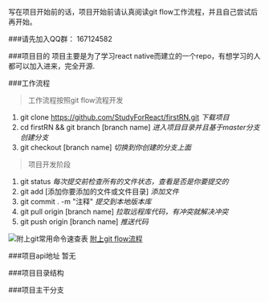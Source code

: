 写在项目开始前的话，项目开始前请认真阅读git flow工作流程，并且自己尝试后再开始。

###请先加入QQ群： 167124582

###项目目的
项目主要是为了学习react native而建立的一个repo，有想学习的人都可以加入进来，完全开源.

###工作流程
> 工作流程按照git flow流程开发

1. git clone https://github.com/StudyForReact/firstRN.git *下载项目* 
2. cd firstRN && git branch [branch name] *进入项目目录并且基于master分支创建分支*
3. git checkout [branch name] *切换到你创建的分支上面*

> 项目开发阶段

1. git status *每次提交前检查所有的文件状态，查看是否是你要提交的*
2. git add [添加你要添加的文件或文件目录] *添加文件*
3. git commit . -m "注释" *提交到本地版本库*
4. git pull origin [branch name] *拉取远程库代码，有冲突就解决冲突*
5. git push origin [branch name] *推送代码*

![附上git常用命令速查表](https://github.com/StudyForReact/firstRN/blob/master/static/git.jpg)
[附上git flow流程](http://blog.jobbole.com/76867/)

###项目api地址
暂无

###项目目录结构

###项目主干分支